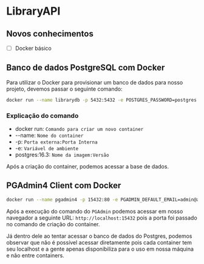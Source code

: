# LibraryAPI

## Novos conhecimentos

- [ ] Docker básico

## Banco de dados PostgreSQL com Docker

Para utilizar o Docker para provisionar um banco de dados para nosso projeto, devemos passar o seguinte comando:
```bash
docker run --name librarydb -p 5432:5432 -e POSTGRES_PASSWORD=postgres -e POSTGRES_USER=postgres -e POSTGRES_DB=library postgres:16.3
```
### Explicação do comando
- docker run: `Comando para criar um novo container`
- --name: `Nome do container`
- -p: `Porta externa:Porta Interna`
- -e: `Variável de ambiente`
- postgres:16.3: `Nome da imagem:Versão`

Após a criação do container, podemos acessar a base de dados.

## PGAdmin4 Client com Docker
```bash
docker run --name pgadmin4 -p 15432:80 -e PGADMIN_DEFAULT_EMAIL=admin@admin.com -e PGADMIN_DEFAULT_PASSWORD=admin dpage/pgadmin4:9.7.0
```
Após a execução do comando do `PGAdmin` podemos acessar em nosso navegador a seguinte URL: `http://localhost:15432` pois a porta foi passado no comando de criação do container.

Já dentro dele ao tentar acessar o banco de dados do Postgres, podemos observar que não é possível acessar diretamente pois cada container tem seu localhost e a gente apenas disponibiliza para o uso em nossa máquina e não entre containers.